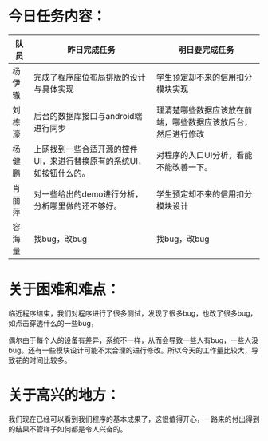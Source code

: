 # 今日任务内容：



| 队员   | 昨日完成任务                                                 | 明日要完成任务                                               |
| ------ | ------------------------------------------------------------ | ------------------------------------------------------------ |
| 杨伊辙 | 完成了程序座位布局排版的设计与具体实现                       | 学生预定却不来的信用扣分模块实现                             |
| 刘栋濠 | 后台的数据库接口与android端进行同步                          | 理清楚哪些数据应该放在前端，哪些数据应该放后台，然后进行修改 |
| 杨健鹏 | 上网找到一些合适开源的控件UI，来进行替换原有的系统UI，如按钮什么的。 | 对程序的入口UI分析，看能不能改善一下。                       |
| 肖丽萍 | 对一些给出的demo进行分析，分析哪里做的还不够好。             | 学生预定却不来的信用扣分模块设计                             |
| 容海量 | 找bug，改bug                                                 | 找bug，改bug                                                 |

# 关于困难和难点：

临近程序结束，我们对程序进行了很多测试，发现了很多bug，也改了很多bug，如点击穿透什么的一些bug，

偶尔由于每个人的设备有差异，系统不一样，从而会导致一些人有bug，一些人没bug。还有一些模块设计可能不太合理的进行修改。所以今天的工作量比较大，导致花的时间比较多。

# 关于高兴的地方：

我们现在已经可以看到我们程序的基本成果了，这很值得开心，一路来的付出得到的结果不管样子如何都是令人兴奋的。